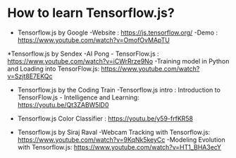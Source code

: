 # How to learn Tensorflow.js? 

* Tensorflow.js by Google 
-Website : https://js.tensorflow.org/
-Demo : https://www.youtube.com/watch?v=OmofOvMApTU

*Tensorflow.js by Sendex
-AI Pong - TensorFlow.js : https://www.youtube.com/watch?v=iCWrRrze9No
-Training model in Python and Loading into TensorFlow.js: https://www.youtube.com/watch?v=Szjt8E7EKQc

* Tensorflow.js by the Coding Train 
-Tensorflow.js intro : Introduction to TensorFlow.js - Intelligence and Learning: https://youtu.be/Qt3ZABW5lD0
- Tensorflow.js Color Classifier : https://youtu.be/y59-frfKR58

* Tensorflow.js by Siraj Raval 
-Webcam Tracking with Tensorflow.js: https://www.youtube.com/watch?v=9KqNk5keyCc
-Modeling Evolution with Tensorflow.js: https://www.youtube.com/watch?v=HT1_BHA3ecY

